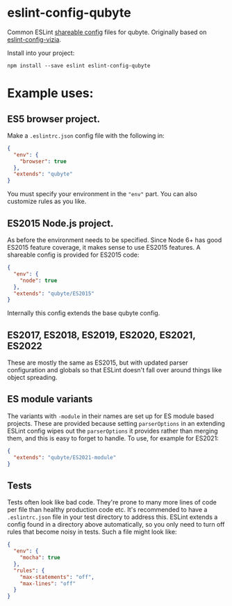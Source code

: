 # eslint-config-qubyte

Common ESLint [shareable config][1] files for qubyte. Originally based on
[eslint-config-vizia][2].

Install into your project:

```shell
npm install --save eslint eslint-config-qubyte
```

# Example uses:

## ES5 browser project.

Make a `.eslintrc.json` config file with the following in:

```json
{
  "env": {
    "browser": true
  },
  "extends": "qubyte"
}
```

You must specify your environment in the `"env"` part. You can also customize
rules as you like.

[1]: http://eslint.org/docs/developer-guide/shareable-configs
[2]: https://github.com/vizia/eslint-config-vizia

## ES2015 Node.js project.

As before the environment needs to be specified. Since Node 6+ has good ES2015
feature coverage, it makes sense to use ES2015 features. A shareable config is
provided for ES2015 code:

```json
{
  "env": {
    "node": true
  },
  "extends": "qubyte/ES2015"
}
```

Internally this config extends the base qubyte config.

## ES2017, ES2018, ES2019, ES2020, ES2021, ES2022

These are mostly the same as ES2015, but with updated parser configuration and
globals so that ESLint doesn't fall over around things like object spreading.

## ES module variants

The variants with `-module` in their names are set up for ES module based
projects. These are provided because setting `parserOptions` in an extending
ESLint config wipes out the `parserOptions` it provides rather than merging
them, and this is easy to forget to handle. To use, for example for ES2021:

```json
{
  "extends": "qubyte/ES2021-module"
}
```

## Tests

Tests often look like bad code. They're prone to many more lines of code per
file than healthy production code etc. It's recommended to have a
`.eslintrc.json` file in your test directory to address this. ESLint extends a
config found in a directory above automatically, so you only need to turn off
rules that become noisy in tests. Such a file might look like:

```json
{
  "env": {
    "mocha": true
  },
  "rules": {
    "max-statements": "off",
    "max-lines": "off"
  }
}
```
